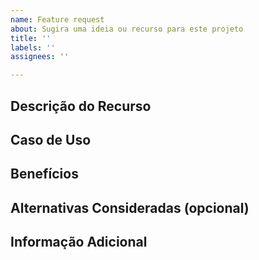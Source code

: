 ```yaml
---
name: Feature request
about: Sugira uma ideia ou recurso para este projeto
title: ''
labels: ''
assignees: ''

---
```


<!-- 
Obrigado por sugerir um novo recurso! Por favor, preencha as informações abaixo para facilitar nossa análise.
-->

## Descrição do Recurso

<!-- Descreva de forma clara a funcionalidade que você gostaria de ver implementada. -->

## Caso de Uso

<!-- Explique o problema que este recurso resolveria ou o caso de uso para o qual ele seria útil. -->

## Benefícios

<!-- Explique como este recurso melhoraria o projeto ou facilitaria seu uso. -->

## Alternativas Consideradas (opcional)

<!-- Descreva outras soluções ou alternativas que você considerou. -->

## Informação Adicional

<!-- Qualquer informação extra que possa ajudar na avaliação do recurso. -->
